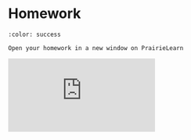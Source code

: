 # Homework


```{button-link} https://ca.prairielearn.com/pl/course_instance/2439/assessment/18417
:color: success

Open your homework in a new window on PrairieLearn
```

<iframe class="prairielearn-iframe" src="https://ca.prairielearn.com/pl/course_instance/2439/assessment/18417" frameborder="0"></iframe>